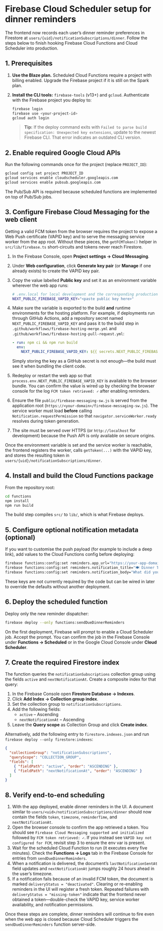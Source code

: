 # Firebase Cloud Scheduler setup for dinner reminders

The frontend now records each user’s dinner reminder preferences in Firestore at
`users/{uid}/notificationSubscriptions/dinner`. Follow the steps below to finish
hooking Firebase Cloud Functions and Cloud Scheduler into production.

## 1. Prerequisites

1. **Use the Blaze plan.** Scheduled Cloud Functions require a project with
   billing enabled. Upgrade the Firebase project if it is still on the Spark
   plan.
2. **Install the CLI tools:** `firebase-tools` (v13+) and `gcloud`. Authenticate
   with the Firebase project you deploy to:

   ```bash
   firebase login
   firebase use <your-project-id>
   gcloud auth login
   ```

   > **Tip:** If the deploy command exits with `Failed to parse build specification: Unexpected key extensions`,
   > update to the newest Firebase CLI. That error indicates an outdated CLI version.

## 2. Enable required Google Cloud APIs

Run the following commands once for the project (replace `PROJECT_ID`):

```bash
gcloud config set project PROJECT_ID
gcloud services enable cloudscheduler.googleapis.com
gcloud services enable pubsub.googleapis.com
```

The Pub/Sub API is required because scheduled functions are implemented on top
of Pub/Sub jobs.

## 3. Configure Firebase Cloud Messaging for the web client

Getting a valid FCM token from the browser requires the project to expose a
Web Push certificate (VAPID key) and to serve the messaging service worker from
the app root. Without these pieces, the `getFCMToken()` helper in
`src/lib/firebase.ts` short-circuits and tokens never reach Firestore.

1. In the Firebase Console, open **Project settings → Cloud Messaging**.
2. Under **Web configuration**, click **Generate key pair** (or **Manage** if
   one already exists) to create the VAPID key pair.
3. Copy the value labelled **Public key** and set it as an environment variable
   wherever the web app runs:

   ```bash
   # .env.local for local development and the corresponding production env vars
   NEXT_PUBLIC_FIREBASE_VAPID_KEY="<paste public key here>"
   ```

4. Make sure the variable is exported to the build **and** runtime environments
   for the hosting platform. For example, if deployments run through GitHub
   Actions, add a repository secret named `NEXT_PUBLIC_FIREBASE_VAPID_KEY` and
   pass it to the build step in `.github/workflows/firebase-hosting-merge.yml`
   and `.github/workflows/firebase-hosting-pull-request.yml`:

   ```yaml
   - run: npm ci && npm run build
     env:
       NEXT_PUBLIC_FIREBASE_VAPID_KEY: ${{ secrets.NEXT_PUBLIC_FIREBASE_VAPID_KEY }}
   ```

   Simply storing the key as a GitHub secret is not enough—the build must see it
   when bundling the client code.
5. Redeploy or restart the web app so that `process.env.NEXT_PUBLIC_FIREBASE_VAPID_KEY`
   is available to the browser bundle. You can confirm the value is wired up by
   checking the browser console for the log `FCM token retrieved: ✓` after
   enabling reminders.
6. Ensure the file `public/firebase-messaging-sw.js` is served from the
   application root (`https://<your-domain>/firebase-messaging-sw.js`). The
   service worker must load **before** calling `Notification.requestPermission`
   so that `navigator.serviceWorker.ready` resolves during token generation.
7. The site must be served over HTTPS (or `http://localhost` for development)
   because the Push API is only available on secure origins.

Once the environment variable is set and the service worker is reachable, the
frontend registers the worker, calls `getToken(...)` with the VAPID key, and
stores the resulting token in `users/{uid}/notificationSubscriptions/dinner`.

## 4. Install and build the Cloud Functions package

From the repository root:

```bash
cd functions
npm install
npm run build
```

The build step compiles `src/` to `lib/`, which is what Firebase deploys.

## 5. Configure optional notification metadata (optional)

If you want to customise the push payload (for example to include a deep link),
add values to the Cloud Functions config before deploying:

```bash
firebase functions:config:set reminders.app_url="https://your-app-domain"
firebase functions:config:set reminders.notification_title="🍽️ Dinner Time!"
firebase functions:config:set reminders.notification_body="What did you eat for dinner today?"
```

These keys are not currently required by the code but can be wired in later to
override the defaults without another deployment.

## 6. Deploy the scheduled function

Deploy only the new reminder dispatcher:

```bash
firebase deploy --only functions:sendDueDinnerReminders
```

On the first deployment, Firebase will prompt to enable a Cloud Scheduler job.
Accept the prompt. You can confirm the job in the Firebase Console under
**Functions → Scheduled** or in the Google Cloud Console under **Cloud
Scheduler**.

## 7. Create the required Firestore index

The function queries the `notificationSubscriptions` collection group using the
fields `active` and `nextNotificationAt`. Create a composite index for that
query:

1. In the Firebase Console open **Firestore Database → Indexes**.
2. Click **Add Index → Collection group index**.
3. Set the collection group to `notificationSubscriptions`.
4. Add the following fields:
   - `active` – Ascending
   - `nextNotificationAt` – Ascending
5. Leave the **Query scope** as Collection Group and click **Create index**.

Alternatively, add the following entry to `firestore.indexes.json` and run
`firebase deploy --only firestore:indexes`:

```json
{
  "collectionGroup": "notificationSubscriptions",
  "queryScope": "COLLECTION_GROUP",
  "fields": [
    { "fieldPath": "active", "order": "ASCENDING" },
    { "fieldPath": "nextNotificationAt", "order": "ASCENDING" }
  ]
}
```

## 8. Verify end-to-end scheduling

1. With the app deployed, enable dinner reminders in the UI. A document similar
   to `users/<uid>/notificationSubscriptions/dinner` should now contain the
   fields `token`, `timezone`, `reminderTime`, and `nextNotificationAt`.
2. Open the browser console to confirm the app retrieved a token. You should
   see `Firebase Cloud Messaging supported and initialized` followed by
   `FCM token retrieved: ✓`. If you instead see `VAPID key not configured for
   FCM`, revisit step 3 to ensure the env var is present.
3. Wait for the scheduled Cloud Function to run (it executes every five
   minutes). Check the **Functions → Logs** tab in the Firebase Console for
   entries from `sendDueDinnerReminders`.
4. When a notification is delivered, the document’s `lastNotificationSentAt`
   field updates and `nextNotificationAt` jumps roughly 24 hours ahead in the
   user’s timezone.
5. If a notification fails because of an invalid FCM token, the document is
   marked `deliveryStatus = "deactivated"`. Clearing or re-enabling reminders in
   the UI will register a fresh token. Repeated failures with
   `deliveryStatus = "missing-token"` indicate that the frontend never obtained
   a token—double-check the VAPID key, service worker availability, and
   notification permissions.

Once these steps are complete, dinner reminders will continue to fire even when
the web app is closed because Cloud Scheduler triggers the `sendDueDinnerReminders`
function server-side.
